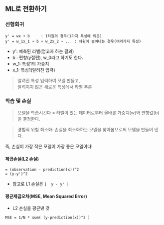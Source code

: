 ## ML로 전환하기
### 선형회귀
```
y' = wx + b     : 1차원의 경우(1가지 특성에 의존)
y' = w_1x_1 + b + w_2x_2 + ... : 차원이 늘어나는 경우(여러가지 특성)
```
- y': 예측된 라벨(얻고자 하는 결과)
- b : 편향(y절편), w_0라고 하기도 한다.
- w_1: 특성1의 가중치
- x_1: 특성1(알려진 입력)

> 알려진 특성 입력하여 모델 만들고,<br>
> 알려지지 않은 새로운 특성에서 라벨 추론

### 학습 및 손실
> 모델을 학습시킨다 = 라벨이 있는 데이터로부터 올바를 가중치(w)와 편향값(b)을 결정한다.

> 경험적 위험 최소화: 손실을 최소화하는 모델을 찾아봄으로써 모델을 만들어 낸다.

즉, 손실이 가장 작은 모델이 가장 좋은 모델이다!

#### 제곱손실(L2 손실)
```
= (observation - prediction(x))^2
= (y-y')^2
```
- 참고로 L1 손실은 `|  y - y' |`

#### 평균제곱오차(MSE, Mean Squared Error)
- L2 손실을 평균낸 것
```
MSE = 1/N * sum( (y-prediction(x))^2 )
```
